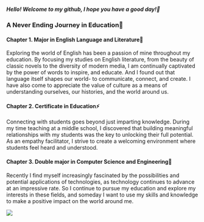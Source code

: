 <div>
<h5>Hello! Welcome to my github, I hope you have a good day!👋</h5> 
<h3>A Never Ending Journey in Education🌱</h3>
</div>

<div>
<h4>Chapter 1. Major in English Language and Literature💬</h4>
<p>
Exploring the world of English has been a passion of mine throughout my education. By focusing my studies on English literature, from the beauty of classic novels to the diversity of modern media, I am continually captivated by the power of words to inspire, and educate. And I found out that language itself shapes our world- to communicate, connect, and create. I have also come to appreciate the value of culture as a means of understanding ourselves, our histories, and the world around us.
</p>
<h4>Chapter 2. Certificate in Education⚡</h4>
<p>
Connecting with students goes beyond just imparting knowledge. During my time teaching at a middle school, I discovered that building meaningful relationships with my students was the key to unlocking their full potential. As an empathy facilitator, I strive to create a welcoming environment where students feel heard and understood.
</p>
<h4>Chapter 3. Double major in Computer Science and Engineering🔭</h4>
<p>
Recently I find myself increasingly fascinated by the possibilities and potential applications of technologies, as technology continues to advance at an impressive rate. So I continue to pursue my education and explore my interests in these fields, and someday I want to use my skills and knowledge to make a positive impact on the world around me.
</p>
</div>

<div>
<a href="https://hits.seeyoufarm.com"><img src="https://hits.seeyoufarm.com/api/count/incr/badge.svg?url=https%3A%2F%2Fgithub.com%2Fawrion3&count_bg=%239FA0A4&title_bg=%23555555&icon=reverbnation.svg&icon_color=%23E7E7E7&title=HIT&edge_flat=false"/></a>
</div>

<!--
**awrion3/awrion3** is a ✨ _special_ ✨ repository because its `README.md` (this file) appears on your GitHub profile.
-  I’m currently working on ...
-  I’m looking to collaborate on ...
- 🤔 I’m looking for help with ...
- 😄 Ask me about ...
- 📫 How to reach me: ...
-->
